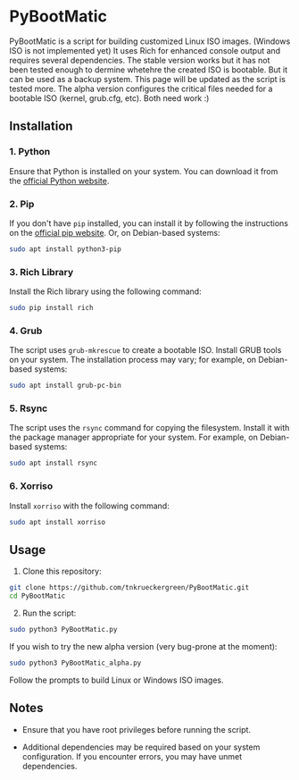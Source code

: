 # PyBootMatic

PyBootMatic is a script for building customized Linux ISO images. (Windows ISO is not implemented yet) It uses Rich for enhanced console output and requires several dependencies. The stable version works but it has not been tested enough to dermine whetehre the created ISO is bootable. But it can be used as a backup system. This page will be updated as the script is tested more. The alpha version configures the critical files needed for a bootable ISO (kernel, grub.cfg, etc). Both need work :)

## Installation

### 1. Python

Ensure that Python is installed on your system. You can download it from the [official Python website](https://www.python.org/). 

### 2. Pip

If you don't have `pip` installed, you can install it by following the instructions on the [official pip website](https://pip.pypa.io/en/stable/installation/). Or, on Debian-based systems:
```bash
sudo apt install python3-pip
```

### 3. Rich Library

Install the Rich library using the following command:

```bash
sudo pip install rich
```

### 4. Grub

The script uses `grub-mkrescue` to create a bootable ISO. Install GRUB tools on your system. The installation process may vary; for example, on Debian-based systems:

```bash
sudo apt install grub-pc-bin
```

### 5. Rsync

The script uses the `rsync` command for copying the filesystem. Install it with the package manager appropriate for your system. For example, on Debian-based systems:

```bash
sudo apt install rsync
```

### 6. Xorriso

Install `xorriso` with the following command:

```bash
sudo apt install xorriso
```

## Usage

1. Clone this repository:

```bash
git clone https://github.com/tnkrueckergreen/PyBootMatic.git
cd PyBootMatic
```

2. Run the script:

```bash
sudo python3 PyBootMatic.py
```
If you wish to try the new alpha version (very bug-prone at the moment):
```bash
sudo python3 PyBootMatic_alpha.py
```

Follow the prompts to build Linux or Windows ISO images.

## Notes

- Ensure that you have root privileges before running the script.

- Additional dependencies may be required based on your system configuration. If you encounter errors, you may have unmet dependencies.
